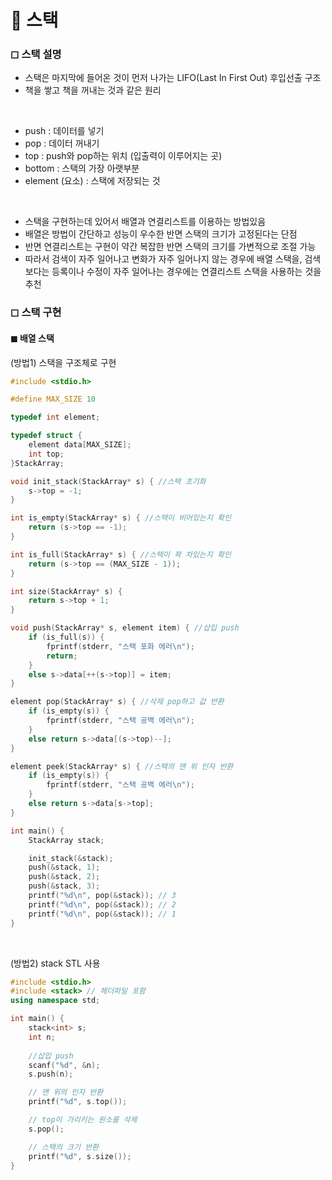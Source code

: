 # 🌴 스택

### ◻ 스택 설명

- 스택은 마지막에 들어온 것이 먼저 나가는 LIFO(Last In First Out) 후입선출 구조<br>
- 책을 쌓고 책을 꺼내는 것과 같은 원리<br>
<br>

- push : 데이터를 넣기<br>
- pop : 데이터 꺼내기<br>
- top : push와 pop하는 위치 (입출력이 이루어지는 곳)<br>
- bottom : 스택의 가장 아랫부분<br>
- element (요소) : 스택에 저장되는 것

<br>

- 스택을 구현하는데 있어서 배열과 연결리스트를 이용하는 방법있음<br>
- 배열은 방법이 간단하고 성능이 우수한 반면 스택의 크기가 고정된다는 단점<br>
- 반면 연결리스트는 구현이 약간 복잡한 반면 스택의 크기를 가변적으로 조절 가능<br>
- 따라서 검색이 자주 일어나고 변화가 자주 일어나지 않는 경우에 배열 스택을, 검색보다는 등록이나 수정이 자주 일어나는 경우에는 연결리스트 스택을 사용하는 것을 추천

### ◻ 스택 구현

#### ◼ 배열 스택

(방법1) 스택을 구조체로 구현
```c++ 
#include <stdio.h>

#define MAX_SIZE 10

typedef int element;

typedef struct {
	element data[MAX_SIZE];
	int top;
}StackArray;

void init_stack(StackArray* s) { //스택 초기화
	s->top = -1;
}

int is_empty(StackArray* s) { //스택이 비어있는지 확인
	return (s->top == -1);
}

int is_full(StackArray* s) { //스택이 꽉 차있는지 확인
	return (s->top == (MAX_SIZE - 1));
}

int size(StackArray* s) {
	return s->top + 1;
}

void push(StackArray* s, element item) { //삽입 push
	if (is_full(s)) {
		fprintf(stderr, "스택 포화 에러\n");
		return;
	}
	else s->data[++(s->top)] = item;
}

element pop(StackArray* s) { //삭제 pop하고 값 반환
	if (is_empty(s)) {
		fprintf(stderr, "스택 공백 에러\n");
	}
	else return s->data[(s->top)--];
}

element peek(StackArray* s) { //스택의 맨 위 인자 반환
	if (is_empty(s)) {
		fprintf(stderr, "스택 공백 에러\n");
	}
	else return s->data[s->top];
}

int main() {
	StackArray stack;

	init_stack(&stack);
	push(&stack, 1);
	push(&stack, 2);
	push(&stack, 3);
	printf("%d\n", pop(&stack)); // 3
	printf("%d\n", pop(&stack)); // 2
	printf("%d\n", pop(&stack)); // 1
}
```
<br>

(방법2) stack STL 사용
```c++
#include <stdio.h>
#include <stack> // 헤더파일 포함
using namespace std;

int main() {
	stack<int> s;
	int n;
	
	//삽입 push
	scanf("%d", &n);
	s.push(n);

	// 맨 위의 인자 반환
	printf("%d", s.top());

	// top이 가리키는 원소를 삭제
	s.pop();

	// 스택의 크기 반환
	printf("%d", s.size());
}
```